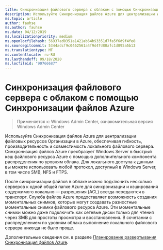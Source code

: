 ```yaml
---
title: Синхронизация файлового сервера с облаком с помощью Синхронизации файлов Azure
description: Используйте Синхронизация файлов Azure для централизации файловых ресурсов Организации в Azure, обеспечивая гибкость, производительность и совместимость локального файлового сервера. Синхронизация файлов Azure преобразует Windows Server в быстрый кэш файлового ресурса Azure с помощью дополнительного компонента распределения по уровням облака.
ms.topic: article
author: fauhse
ms.author: fauhse
ms.date: 04/12/2019
ms.localizationpriority: medium
ms.openlocfilehash: 56937ad0351a1421ab64b93351d7fa5f6d9f4fe8
ms.sourcegitcommit: 5344adcf9c0462561a4f9d47d80afc1d095a5b13
ms.translationtype: MT
ms.contentlocale: ru-RU
ms.lasthandoff: 09/18/2020
ms.locfileid: "90766687"
---
```

# <a name="sync-your-file-server-with-the-cloud-by-using-azure-file-sync"></a>Синхронизация файлового сервера с облаком с помощью Синхронизации файлов Azure

>Применяется к: Windows Admin Center, ознакомительная версия Windows Admin Center

Используйте Синхронизация файлов Azure для централизации файловых ресурсов Организации в Azure, обеспечивая гибкость, производительность и совместимость локального файлового сервера. Синхронизация файлов Azure преобразует Windows Server в быстрый кэш файлового ресурса Azure с помощью дополнительного компонента распределения по уровням облака. Для локального доступа к данным вы можете использовать любой протокол, доступный в Windows Server, в том числе SMB, NFS и FTPS.

После синхронизации файлов в облаке можно подключить несколько серверов к одной общей папке Azure для синхронизации и кэширования содержимого локально — разрешения (ACL) всегда передаются в транспорт. Служба файлов Azure предоставляет возможность создания моментальных снимков, которые могут создавать разностные моментальные снимки файлового ресурса Azure. Эти моментальные снимки можно даже подключить как сетевые диски только для чтения через SMB для простоты просмотра и восстановления. В сочетании с распределением по уровням облака выполнение локального файлового сервера никогда не было проще.

Дополнительные сведения см. в разделе [Планирование развертывания Синхронизация файлов Azure](/azure/storage/files/storage-sync-files-planning).